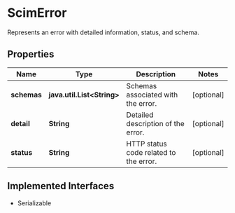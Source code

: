 

# ScimError

Represents an error with detailed information, status, and schema.

## Properties

Name | Type | Description | Notes
------------ | ------------- | ------------- | -------------
**schemas** | **java.util.List&lt;String&gt;** | Schemas associated with the error. |  [optional]
**detail** | **String** | Detailed description of the error. |  [optional]
**status** | **String** | HTTP status code related to the error. |  [optional]


## Implemented Interfaces

* Serializable


